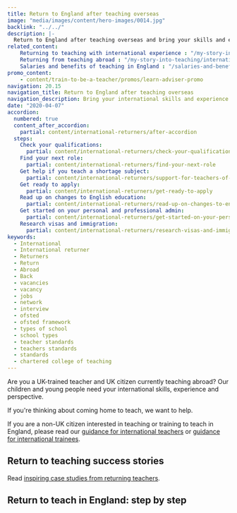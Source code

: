 ```yaml
---
title: Return to England after teaching overseas
image: "media/images/content/hero-images/0014.jpg"
backlink: "../../"
description: |-
  Return to England after teaching overseas and bring your skills and experience back to an English classroom. Get support to make your transition easier.
related_content:
    Returning to teaching with international experience : "/my-story-into-teaching/international-career-changers/returning-to-teaching-with-international-experience"
    Returning from teaching abroad : "/my-story-into-teaching/international-career-changers/returning-to-teaching-with-support-from-an-adviser"
    Salaries and benefits of teaching in England : "/salaries-and-benefits"
promo_content:
    - content/train-to-be-a-teacher/promos/learn-adviser-promo
navigation: 20.15
navigation_title: Return to England after teaching overseas
navigation_description: Bring your international skills and experience back to an English classroom and return to teach in England.
date: "2020-04-07"
accordion:
  numbered: true
  content_after_accordion:
    partial: content/international-returners/after-accordion
  steps:
    Check your qualifications:
      partial: content/international-returners/check-your-qualifications
    Find your next role:
      partial: content/international-returners/find-your-next-role
    Get help if you teach a shortage subject:
      partial: content/international-returners/support-for-teachers-of-shortage-subjects
    Get ready to apply:
      partial: content/international-returners/get-ready-to-apply
    Read up on changes to English education:
      partial: content/international-returners/read-up-on-changes-to-english-education
    Get started on your personal and professional admin:
      partial: content/international-returners/get-started-on-your-personal-and-professional-admin
    Research visas and immigration:
      partial: content/international-returners/research-visas-and-immigration
keywords:
  - International
  - International returner
  - Returners
  - Return
  - Abroad
  - Back
  - vacancies
  - vacancy
  - jobs
  - network
  - interview
  - ofsted
  - ofsted framework
  - types of school
  - school types
  - teacher standards
  - teachers standards
  - standards
  - chartered college of teaching
---
```


Are you a UK-trained teacher and UK citizen currently teaching abroad? Our
children and young people need your international skills, experience and
perspective.

If you're thinking about coming home to teach, we want to help.

If you are a non-UK citizen interested in teaching or training to teach in
England, please read our [guidance for international teachers](/non-uk-teachers/teach-in-england-if-you-trained-overseas) or
[guidance for international trainees](/non-uk-teachers/train-to-teach-in-england-as-an-international-student). 

## Return to teaching success stories

Read [inspiring case studies from returning teachers](/my-story-into-teaching/international-career-changers).

## Return to teach in England: step by step
